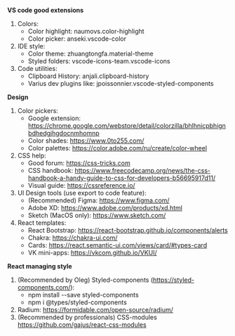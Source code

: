 **VS code good extensions**
1. Colors:
    - Color highlight: naumovs.color-highlight
    - Color picker: anseki.vscode-color
2. IDE style:
    - Color theme: zhuangtongfa.material-theme
    - Styled folders: vscode-icons-team.vscode-icons
3. Code utilities:
    - Clipboard History: anjali.clipboard-history
    - Varius dev plugins like: jpoissonnier.vscode-styled-components


**Design**
1. Color pickers:
    - Google extension: https://chrome.google.com/webstore/detail/colorzilla/bhlhnicpbhignbdhedgjhgdocnmhomnp
    - Color shades: https://www.0to255.com/
    - Color palettes: https://color.adobe.com/ru/create/color-wheel
2. CSS help:
    - Good forum: https://css-tricks.com
    - CSS handbook: https://www.freecodecamp.org/news/the-css-handbook-a-handy-guide-to-css-for-developers-b56695917d11/
    - Visual guide: https://cssreference.io/
3. UI Design tools (use export to code feature):
    - (Recommended) Figma: https://www.figma.com/
    - Adobe XD: https://www.adobe.com/products/xd.html
    - Sketch (MacOS only): https://www.sketch.com/
4. React templates:
    - React Bootstrap: https://react-bootstrap.github.io/components/alerts
    - Chakra: https://chakra-ui.com/
    - Cards: https://react.semantic-ui.com/views/card/#types-card
    - VK mini-apps: https://vkcom.github.io/VKUI/


**React managing style** 
1. (Recommended by Oleg) Styled-components (https://styled-components.com/):
    - npm install --save styled-components
    - npm i @types/styled-components
2. Radium: https://formidable.com/open-source/radium/
3. (Recommended by professionals) CSS-modules https://github.com/gajus/react-css-modules